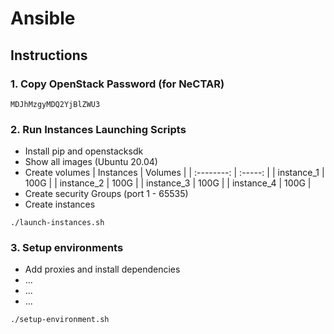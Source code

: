 # Ansible

## Instructions

### 1. Copy OpenStack Password (for NeCTAR)
```
MDJhMzgyMDQ2YjBlZWU3
```

### 2. Run Instances Launching Scripts
* Install pip and openstacksdk
* Show all images (Ubuntu 20.04)
* Create volumes
  | Instances  | Volumes |
  | :--------: | :-----: |
  | instance_1 |  100G   |
  | instance_2 |  100G   |
  | instance_3 |  100G   |
  | instance_4 |  100G   |
* Create security Groups (port 1 - 65535)
* Create instances
```
./launch-instances.sh
```

### 3. Setup environments
* Add proxies and install dependencies
* ...
* ...
* ...
```
./setup-environment.sh
```
